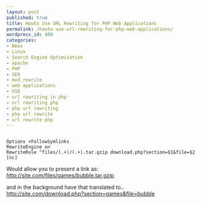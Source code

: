 ```yaml
---
layout: post
published: true
title: Howto Use URL Rewriting for PHP Web Applications
permalink: /howto-use-url-rewriting-for-php-web-applications/
wordpress_id: 400
categories:
- News
- Linux
- Search Engine Optimization
- apache
- PHP
- SEO
- mod_rewrite
- web applications
- USD
- url rewriting in php
- url rewriting php
- php url rewriting
- php url rewrite
- url rewrite php
---
```


```

Options +FollowSymlinks
RewriteEngine on
RewriteRule ^files/(.+)/(.+).tar.gzip download.php?section=$1&file=$2 [nc]

```


Would allow you to present a link as:
http://site.com/files/games/bubble.tar.gzip

and in the background have that translated to..
http://site.com/download.php?section=games&file=bubble


